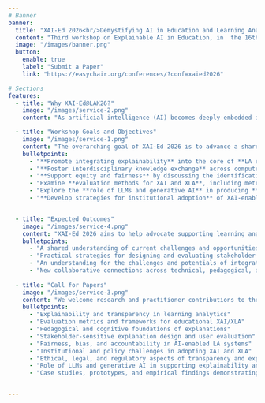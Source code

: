 ```yaml
---
# Banner
banner:
  title: "XAI-Ed 2026<br/>Demystifying AI in Education and Learning Analytics through Explainability, Agency, and Transparency"
  content: "Third workshop on Explainable AI in Education, in  the 16th International Conference on Learning Analytics & Knowledge (LAK 2026), Bergen, Norway, 27 April-01 May 2026"
  image: "/images/banner.png"
  button:
    enable: true
    label: "Submit a Paper"
    link: "https://easychair.org/conferences/?conf=xaied2026"

# Sections
features:
  - title: "Why XAI-Ed@LAK26?"
    image: "/images/service-2.png"
    content: "As artificial intelligence (AI) becomes deeply embedded in educational technologies and Learning Analytics (LA), the demand for transparency, trust, and fairness has never been greater. Yet, explainability remains an underexplored dimension of LA practice. Many analytics and AI models still operate as opaque “black boxes,” limiting educators’ and learners’ ability to interpret results, act upon insights, or evaluate fairness.\nThe XAI-Ed 2026 workshop responds to this challenge by positioning Explainable AI (XAI) and Explainable Learning Analytics (XLA) as essential enablers of trustworthy, participatory, and equitable education. It brings together researchers and practitioners to bridge the gap between algorithmic predictions and stakeholder understanding, linking technical advances in model interpretability with pedagogical principles, ethical responsibility, and institutional practice.\nThrough presentations, panels, and collaborative sessions, the workshop will explore approaches ranging from intrinsic and post-hoc explainability to the use of large language models (LLMs) for adaptive explanations. It will foreground issues of bias, accountability, evaluation, and compliance, and emphasize stakeholder-sensitive, actionable explanations that empower educators and learners to make informed decisions."

  - title: "Workshop Goals and Objectives"
    image: "/images/service-1.png"
    content: "The overarching goal of XAI-Ed 2026 is to advance a shared agenda for human-centered, explainable learning analytics. Specifically, the workshop seeks to:"
    bulletpoints:
      - "**Promote integrating explainability** into the core of **LA research and practice**, promoting interpretability and stakeholder empowerment rather than post-hoc justification."
      - "**Foster interdisciplinary knowledge exchange** across computer science, pedagogy, ethics, and institutional policy to co-design explainable and trustworthy systems."
      - "**Support equity and fairness** by discussing the identification and mitigation of  algorithmic bias in educational analytics."
      - "Examine **evaluation methods for XAI and XLA**, including metrics for explanation faithfulness, usefulness, and usability."
      - "Explore the **role of LLMs and generative AI** in producing **stakeholder-aware**, **personalized** explanations."
      - "**Develop strategies for institutional adoption** of XAI-enabled learning analytics that align with educational values and regulatory frameworks."


  - title: "Expected Outcomes"
    image: "/images/service-4.png"
    content: "XAI-Ed 2026 aims to help advocate supporting learning analytics with a transparent, participatory, and ethically grounded practice, one that delivers not only accurate predictions but also actionable, explainable, and equitable insights that strengthen learner and educator agency. By the end of the workshop, participants will have:"
    bulletpoints:
      - "A shared understanding of current challenges and opportunities in XAI and XLA."
      - "Practical strategies for designing and evaluating stakeholder-sensitive explanations."
      - "An understanding for the challenges and potentials of integrating explainability into institutional analytics and policy frameworks."
      - "New collaborative connections across technical, pedagogical, and policy domains."
    
  - title: "Call for Papers"
    image: "/images/service-3.png"
    content: "We welcome research and practitioner contributions to the workshop, as full papers or short ones (positional papers, conceptual papers, or practitioner reports). Contributions are invited on (but not limited to) the following topics. More details on the CfP and the submission [here](https://easychair.org/conferences/?conf=xaied2026)"
    bulletpoints:
      - "Explainability and transparency in learning analytics"
      - "Evaluation metrics and frameworks for educational XAI/XLA"
      - "Pedagogical and cognitive foundations of explanations"
      - "Stakeholder-sensitive explanation design and user evaluation"
      - "Fairness, bias, and accountability in AI-enabled LA systems"
      - "Institutional and policy challenges in adopting XAI and XLA"
      - "Ethical, legal, and regulatory aspects of transparency and explainability in LA"
      - "Role of LLMs and generative AI in supporting explainability and learner reflection in LA"
      - "Case studies, prototypes, and empirical findings demonstrating XAI/XLA in educational contexts"


---
```

